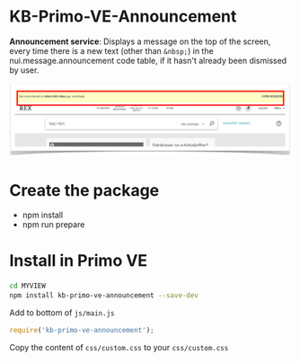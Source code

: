 # KB-Primo-VE-Announcement

**Announcement service**: Displays a message on the top of the screen, every time there is a new text (other than ``` &nbsp; ```) in the nui.message.announcement code table, if it hasn't already been dismissed by user.

![Screenshot](announcement.jfif)     

# Create the package
* npm install
* npm run prepare

# Install in Primo VE
```bash
cd MYVIEW
npm install kb-primo-ve-announcement --save-dev
```

Add to bottom of `js/main.js`
```javascript
require('kb-primo-ve-announcement');
```
Copy the content of `css/custom.css` to your `css/custom.css`
